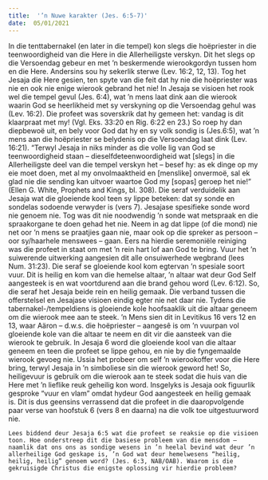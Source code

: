 ```yaml
---
title:  '’n Nuwe karakter (Jes. 6:5-7)'
date:  05/01/2021
---
```


In die tenttabernakel (en later in die tempel) kon slegs die hoëpriester in die teenwoordigheid van die Here in die Allerheiligste verskyn. Dit het slegs op die Versoendag gebeur en met ’n beskermende wierookgordyn tussen hom en die Here. Andersins sou hy sekerlik sterwe (Lev. 16:2, 12, 13). Tog het Jesaja die Here gesien, ten spyte van die feit dat hy nie die hoëpriester was nie en ook nie enige wierook gebrand het nie! In Jesaja se visioen het rook wel die tempel gevul (Jes. 6:4), wat ’n mens laat dink aan die wierook waarin God se heerlikheid met sy verskyning op die Versoendag gehul was (Lev. 16:2). Die profeet was soverskrik dat hy gemeen het: vandag is dit klaarpraat met my! (Vgl. Eks. 33:20 en Rig. 6:22 en 23.) So roep hy dan diepbewoë uit, en bely voor God dat hy en sy volk sondig is (Jes.6:5), wat ’n mens aan die hoëpriester se belydenis op die Versoendag laat dink (Lev. 16:21). “Terwyl Jesaja in niks minder as die volle lig van God se teenwoordigheid staan – dieselfdeteenwoordigheid wat [slegs] in die Allerheiligste deel van die tempel verskyn het – besef hy: as ek dinge op my eie moet doen, met al my onvolmaaktheid en [menslike] onvermoë, sal ek glad nie die sending kan uitvoer waartoe God my [sopas] geroep het nie!” (Ellen G. White, Prophets and Kings, bl. 308). Die seraf verduidelik aan Jesaja wat die gloeiende kool teen sy lippe beteken: dat sy sonde en sondelas sodoende verwyder is (vers 7). Jesajase spesifieke sonde word nie genoem nie. Tog was dit nie noodwendig ’n sonde wat metspraak en die spraakorgane te doen gehad het nie. Neem in ag dat lippe (of die mond) nie net oor ’n mens se praatjies gaan nie, maar ook op die spreker as persoon – oor sy/haarhele menswees – gaan. Eers na hierdie seremoniële reiniging was die profeet in staat om met ’n rein hart lof aan God te bring. Vuur het ’n suiwerende uitwerking aangesien dit alle onsuiwerhede wegbrand (lees Num. 31:23). Die seraf se gloeiende kool kom egtervan ’n spesiale soort vuur. Dit is heilig en kom van die hemelse altaar, ’n altaar wat deur God Self aangesteek is en wat voortdurend aan die brand gehou word (Lev. 6:12). So, die seraf het Jesaja beide rein en heilig gemaak. Die verband tussen die offerstelsel en Jesajase visioen eindig egter nie net daar nie. Tydens die tabernakel-/tempeldiens is gloeiende kole hoofsaaklik uit die altaar geneem om die wierook mee aan te steek. ’n Mens sien dit in Levitikus 16 vers 12 en 13, waar Aäron – d.w.s. die hoëpriester – aangesê is om ’n vuurpan vol gloeiende kole van die altaar te neem en dit vir die aansteek van die wierook te gebruik. In Jesaja 6 word die gloeiende kool van die altaar geneem en teen die profeet se lippe gehou, en nie by die fyngemaalde wierook gevoeg nie. Ussia het probeer om self ’n wierookoffer voor die Here bring, terwyl Jesaja in ’n simboliese sin die wierook geword het! So, heiligevuur is gebruik om die wierook aan te steek sodat die huis van die Here met ’n lieflike reuk geheilig kon word. Insgelyks is Jesaja ook figuurlik gesproke “vuur en vlam” omdat hydeur God aangesteek en heilig gemaak is. Dit is dus geensins verrassend dat die profeet in die daaropvolgende paar verse van hoofstuk 6 (vers 8 en daarna) na die volk toe uitgestuurword nie.

`Lees biddend deur Jesaja 6:5 wat die profeet se reaksie op die visioen toon. Hoe onderstreep dit die basiese probleem van die mensdom – naamlik dat ons ons as sondige wesens in ’n heelal bevind wat deur ’n allerheilige God geskape is, ’n God wat deur hemelwesens “heilig, heilig, heilig” genoem word? (Jes. 6:3, NAB/OAB). Waarom is die gekruisigde Christus die enigste oplossing vir hierdie probleem?`